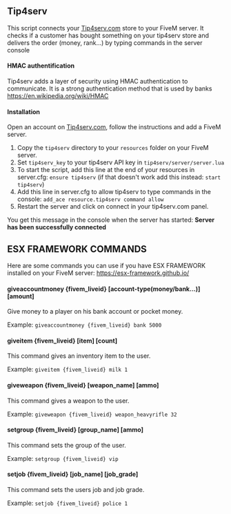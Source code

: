 ## Tip4serv

This script connects your [Tip4serv.com](https://tip4serv.com/) store to your FiveM server.
It checks if a customer has bought something on your tip4serv store and delivers the order (money, rank...) by typing commands in the server console

#### HMAC authentification

Tip4serv adds a layer of security using HMAC authentication to communicate. It is a strong authentication method that is used by banks https://en.wikipedia.org/wiki/HMAC

#### Installation

Open an account on [Tip4serv.com](https://tip4serv.com/), follow the instructions and add a FiveM server.

1) Copy the `tip4serv` directory to your `resources` folder on your FiveM server.
2) Set `tip4serv_key` to your tip4serv API key in `tip4serv/server/server.lua`
3) To start the script, add this line at the end of your resources in server.cfg: `ensure tip4serv` (if that doesn't work add this instead: `start tip4serv`)
4) Add this line in server.cfg to allow tip4serv to type commands in the console: `add_ace resource.tip4serv command allow`
5) Restart the server and click on connect in your tip4serv.com panel.

You get this message in the console when the server has started: **Server has been successfully connected**


## ESX FRAMEWORK COMMANDS

Here are some commands you can use if you have ESX FRAMEWORK installed on your FiveM server: https://esx-framework.github.io/

#### giveaccountmoney {fivem_liveid} [account-type(money/bank...)] [amount]
Give money to a player on his bank account or pocket money.

Example: `giveaccountmoney {fivem_liveid} bank 5000`

#### giveitem {fivem_liveid} [item] [count]
This command gives an inventory item to the user.

Example: `giveitem {fivem_liveid} milk 1`

#### giveweapon {fivem_liveid} [weapon_name] [ammo]
This command gives a weapon to the user.

Example: `giveweapon {fivem_liveid} weapon_heavyrifle 32`

#### setgroup {fivem_liveid} [group_name] [ammo]
This command sets the group of the user.

Example: `setgroup {fivem_liveid} vip`

#### setjob {fivem_liveid} [job_name] [job_grade]
This command sets the users job and job grade.

Example: `setjob {fivem_liveid} police 1`
